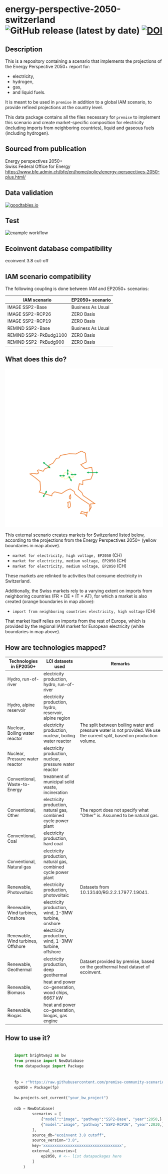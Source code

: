 # energy-perspective-2050-switzerland ![GitHub release (latest by date)](https://img.shields.io/github/v/release/premise-community-scenarios/energy-perspective-2050-switzerland) [![DOI](https://zenodo.org/badge/DOI/10.5281/zenodo.6653949.svg)](https://doi.org/10.5281/zenodo.6653949)


Description
-----------

This is a repository containing a scenario that implements the projections of the 
Energy Perspective 2050+ report for:

* electricity, 
* hydrogen, 
* gas, 
* and liquid fuels. 

It is meant to be used in `premise` in addition to a global IAM scenario, to provide 
refined projections at the country level.

This data package contains all the files necessary for `premise` to implement
this scenario and create market-specific composition for electricity (including imports from
neighboring countries), liquid and gaseous fuels (including hydrogen).

Sourced from publication
------------------------

Energy perspectives 2050+\
Swiss Federal Office for Energy\
https://www.bfe.admin.ch/bfe/en/home/policy/energy-perspectives-2050-plus.html/

Data validation 
---------------

[![goodtables.io](https://goodtables.io/badge/github/premise-community-scenarios/energy-perspective-2050-switzerland.svg)](https://goodtables.io/github/premise-community-scenarios/energy-perspective-2050-switzerland)

Test 
----

![example workflow](https://github.com/premise-community-scenarios/energy-perspective-2050-switzerland/actions/workflows/main.yml/badge.svg?branch=main)

Ecoinvent database compatibility
--------------------------------

ecoinvent 3.8 cut-off

IAM scenario compatibility
---------------------------

The following coupling is done between IAM and EP2050+ scenarios:

| IAM scenario           | EP2050+ scenario  |
|------------------------| ----------------- |
| IMAGE SSP2-Base        | Business As Usual |
| IMAGE SSP2-RCP26       | ZERO Basis        |
| IMAGE SSP2-RCP19       | ZERO Basis        |
| REMIND SSP2-Base       | Business As Usual |
| REMIND SSP2-PkBudg1100 | ZERO Basis        |
| REMIND SSP2-PkBudg900  | ZERO Basis        |

What does this do?
------------------

![map electricity markets](tests/map.png)

This external scenario creates markets for Switzerland listed below, according
to the projections from the Energy Perspectives 2050+ (yellow boundaries in map above).

* `market for electricity, high voltage, EP2050` (CH)
* `market for electricity, medium voltage, EP2050` (CH)
* `market for electricity, medium voltage, EP2050` (CH)

These markets are relinked to activities that consume electricity in Switzerland.

Additionally, the Swiss markets rely to a varying extent on imports from
neighboring countries (FR + DE + IT + AT), for which a market is also created 
(orange boundaries in map above):

* `import from neighboring countries electricity, high voltage` (CH)

That market itself relies on imports from the rest of Europe, which is
provided by the regional IAM market for European electricity (white boundaries in map above).

How are technologies mapped?
---------------------------

| Technologies in EP2050+            | LCI datasets used                                               | Remarks                                                                                                                   |
| ---------------------------------- | --------------------------------------------------------------- | ------------------------------------------------------------------------------------------------------------------------- |
| Hydro, run-of-river                | electricity production, hydro, run-of-river                     |
| Hydro, alpine reservoir            | electricity production, hydro, reservoir, alpine region         |
| Nuclear, Boiling water reactor     | electricity production, nuclear, boiling water reactor          | The split between boiling water and pressure water is not provided. We use the current split, based on production volume. |
| Nuclear, Pressure water reactor    | electricity production, nuclear, pressure water reactor         |
| Conventional, Waste-to-Energy      | treatment of municipal solid waste, incineration                |
| Conventional, Other                | electricity production, natural gas, combined cycle power plant | The report does not specify what "Other" is. Assumed to be natural gas.                                                   |
| Conventional, Coal                 | electricity production, hard coal                               |
| Conventional, Natural gas          | electricity production, natural gas, combined cycle power plant |
| Renewable, Photovoltaic            | electricity production, photovoltaic                            | Datasets from 10.13140/RG.2.2.17977.19041.                                                                                |
| Renewable, Wind turbines, Onshore  | electricity production, wind, 1-3MW turbine, onshore            |
| Renewable, Wind turbines, Offshore | electricity production, wind, 1-3MW turbine, offshore           |
| Renewable, Geothermal              | electricity production, deep geothermal                         | Dataset provided by premise, based on the geothermal heat dataset of ecoinvent.                                           |
| Renewable, Biomass                 | heat and power co-generation, wood chips, 6667 kW               |
| Renewable, Biogas                  | heat and power co-generation, biogas, gas engine                |

How to use it?
--------------

```python

    import brightway2 as bw
    from premise import NewDatabase
    from datapackage import Package
    
    
    fp = r"https://raw.githubusercontent.com/premise-community-scenarios/energy-perspective-2050-switzerland/main/datapackage.json"
    ep2050 = Package(fp)
    
    bw.projects.set_current("your_bw_project")
    
    ndb = NewDatabase(
            scenarios = [
                {"model":"image", "pathway":"SSP2-Base", "year":2050,},
                {"model":"image", "pathway":"SSP2-RCP26", "year":2030,},
            ],        
            source_db="ecoinvent 3.8 cutoff",
            source_version="3.8",
            key='xxxxxxxxxxxxxxxxxxxxxxxxxxxxxxxxxxx',
            external_scenarios=[
                ep2050, # <-- list datapackages here
            ] 
        )
```

